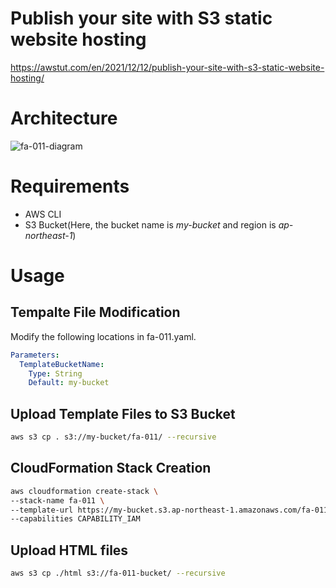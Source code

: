# Publish your site with S3 static website hosting

https://awstut.com/en/2021/12/12/publish-your-site-with-s3-static-website-hosting/

# Architecture

![fa-011-diagram](https://user-images.githubusercontent.com/84276199/189878618-3ed882c9-e9b7-4897-86de-9c7decbcde86.png)

# Requirements

* AWS CLI
* S3 Bucket(Here, the bucket name is *my-bucket* and region is *ap-northeast-1*)

# Usage

## Tempalte File Modification

Modify the following locations in fa-011.yaml.

```yaml
Parameters:
  TemplateBucketName:
    Type: String
    Default: my-bucket
```

## Upload  Template Files to S3 Bucket

```bash
aws s3 cp . s3://my-bucket/fa-011/ --recursive
```

## CloudFormation Stack Creation

```bash
aws cloudformation create-stack \
--stack-name fa-011 \
--template-url https://my-bucket.s3.ap-northeast-1.amazonaws.com/fa-011/fa-011.yaml \
--capabilities CAPABILITY_IAM
```

## Upload HTML files

```bash
aws s3 cp ./html s3://fa-011-bucket/ --recursive
```
